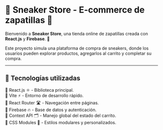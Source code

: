 # 🏀 Sneaker Store - E-commerce de zapatillas 👟  

Bienvenido a **Sneaker Store**, una tienda online de zapatillas creada con **React.js** y **Firebase**. 🚀  

Este proyecto simula una plataforma de compra de sneakers, donde los usuarios pueden explorar productos, agregarlos al carrito y completar su compra.  

---

## 📌 Tecnologías utilizadas  
🔹 React.js ⚛️ - Biblioteca principal.  
🔹 Vite ⚡ - Entorno de desarrollo rápido.  
🔹 React Router 🛣 - Navegación entre páginas.  
🔹 Firebase 🔥 - Base de datos y autenticación.  
🔹 Context API 🗂 - Manejo global del estado del carrito.  
🔹 CSS Modules 🎨 - Estilos modulares y personalizados.